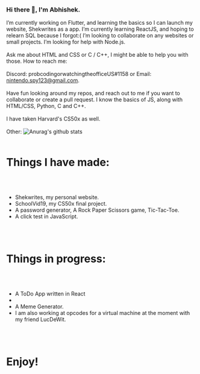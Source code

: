 ### Hi there 👋, I'm Abhishek.


I’m currently working on Flutter, and learning the basics so I can launch my website, Shekwrites as a app.
 I’m currently learning ReactJS, and hoping to relearn SQL because I forgot:(
 I’m looking to collaborate on any websites or small projects.
 I’m looking for help with Node.js. 
 <br></br>
 Ask me about HTML and CSS or C / C++, I might be able to help you with those.
 How to reach me: 
 <br></br>
 Discord: probcodingorwatchingtheofficeUS#1158 or Email: nintendo.spy123@gmail.com.
 <br></br>
Have fun looking around my repos, and reach out to me if you want to collaborate or create a pull request.
I know the basics of JS, along with HTML/CSS, Python, C and C++.
<br></br>
I have taken Harvard's CS50x as well.
<br></br>
Other:
![Anurag's github stats](https://github-readme-stats.vercel.app/api?username=abhishekshahane&show_icons=true&theme=tokyonight)
<br></br>
<h1>Things I have made: </h1>
<br></br>
<ul>
 <li>Shekwrites, my personal website.</li>
 <li>SchoolVid19, my CS50x final project.</li>
 <li>A password generator, A Rock Paper Scissors game, Tic-Tac-Toe.</li>
 <li>A click test in JavaScript.</li>
</ul>
<br></br>
<h1>Things in progress:  </h1>
<br></br>
<ul>
 <li>A ToDo App written in React<li>
 <li>A Meme Generator.</li>
 <li>I am also working at opcodes for a virtual machine at the moment with my friend LucDeWit.</li>
</ul>
<br></br>
<h1>Enjoy!</h1>






